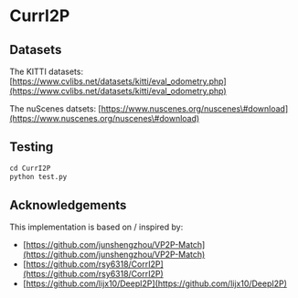 # CurrI2P

## **Datasets**

The KITTI datasets: [https://www.cvlibs.net/datasets/kitti/eval_odometry.php](https://www.cvlibs.net/datasets/kitti/eval_odometry.php)

The nuScenes datsets: [https://www.nuscenes.org/nuscenes\#download](https://www.nuscenes.org/nuscenes\#download)

## Testing

```python
cd CurrI2P
python test.py
```

## Acknowledgements

This implementation is based on / inspired by:

- [https://github.com/junshengzhou/VP2P-Match](https://github.com/junshengzhou/VP2P-Match)
- [https://github.com/rsy6318/CorrI2P](https://github.com/rsy6318/CorrI2P)
- [https://github.com/lijx10/DeepI2P](https://github.com/lijx10/DeepI2P)
